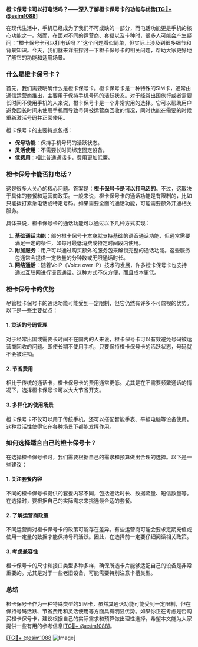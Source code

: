 **橙卡保号卡可以打电话吗？——深入了解橙卡保号卡的功能与优势[[TG💪+ @esim1088](https://t.me/s/esim1088)]**

在现代生活中，手机已经成为了我们不可或缺的一部分，而电话功能更是手机的核心功能之一。然而，在面对不同的运营商、套餐以及卡种时，很多人可能会产生疑问：“橙卡保号卡可以打电话吗？”这个问题看似简单，但实际上涉及到很多细节和背景知识。今天，我们就来详细探讨一下橙卡保号卡的相关问题，帮助大家更好地了解它的功能和适用场景。

### 什么是橙卡保号卡？

首先，我们需要明确什么是橙卡保号卡。橙卡保号卡是一种特殊的SIM卡，通常由通信运营商推出，主要用于保持手机号码的活跃状态。对于经常出国旅行或者需要长时间不使用手机的人来说，橙卡保号卡是一个非常实用的选择。它可以帮助用户避免因长时间未使用手机而导致号码被运营商回收的情况，同时也能在需要的时候重新激活号码并正常使用。

橙卡保号卡的主要特点包括：
- **保号功能**：保持手机号码的活跃状态。
- **灵活使用**：不需要长时间绑定固定设备。
- **低费用**：相比普通通话卡，费用更加低廉。

### 橙卡保号卡能否打电话？

这是很多人关心的核心问题。答案是：**橙卡保号卡是可以打电话的**。不过，这取决于具体的套餐和运营商政策。一般来说，橙卡保号卡的通话功能是有限制的，比如只能拨打紧急电话或特定号码。如果需要全面的通话功能，可能需要额外开通相关服务。

具体来说，橙卡保号卡的通话功能可以通过以下几种方式实现：
1. **基础通话功能**：部分橙卡保号卡本身就支持基础的语音通话功能，但通常需要满足一定的条件，如每月最低消费或特定时间段内使用。
2. **附加服务**：用户可以通过购买额外的服务包来解锁完整的通话功能。这些服务包通常会提供一定数量的分钟数或无限通话时长。
3. **网络通话**：随着VoIP（Voice over IP）技术的发展，许多橙卡保号卡也支持通过互联网进行语音通话。这种方式不仅方便，而且成本更低。

### 橙卡保号卡的优势

尽管橙卡保号卡的通话功能可能受到一定限制，但它仍然有许多不可忽视的优势。以下是一些主要优点：

#### 1. 灵活的号码管理
对于经常出国或需要长时间不在国内的人来说，橙卡保号卡可以有效避免号码被运营商回收的问题。即使长期不使用手机，只要保持橙卡保号卡的活跃状态，号码就不会被注销。

#### 2. 节省费用
相比于传统的通话卡，橙卡保号卡的费用通常更低。尤其是在不需要频繁通话的情况下，选择橙卡保号卡可以大大节省开支。

#### 3. 多样化的使用场景
橙卡保号卡不仅可以用于传统手机，还可以搭配智能手表、平板电脑等设备使用。这种灵活性使得它在各种场景下都能发挥作用。

### 如何选择适合自己的橙卡保号卡？

在选择橙卡保号卡时，我们需要根据自己的需求和预算做出合理的选择。以下是一些建议：

#### 1. 关注套餐内容
不同的橙卡保号卡提供的套餐内容不同，包括通话时长、数据流量、短信数量等。在选择时，要根据自己的实际需求来挑选最合适的套餐。

#### 2. 了解运营商政策
不同运营商对橙卡保号卡的政策可能存在差异。有些运营商可能会要求定期充值或使用一定量的数据才能保持号码活跃。因此，在选择前一定要仔细阅读相关政策。

#### 3. 考虑兼容性
橙卡保号卡的尺寸和接口类型多种多样，确保所选卡片能够适配自己的设备是非常重要的。尤其是对于一些老旧设备，可能需要特别注意卡槽类型。

### 总结

橙卡保号卡作为一种特殊类型的SIM卡，虽然其通话功能可能受到一定限制，但在保持号码活跃、节省费用和灵活使用等方面具有明显优势。如果你正在考虑是否购买橙卡保号卡，建议根据自己的实际需求和预算做出理性选择。希望本文能为大家提供一些有用的参考信息[[TG💪+ @esim1088](https://t.me/s/esim1088)]。

[[TG💪+ @esim1088](https://t.me/s/esim1088) ![Image](https://i.postimg.cc/4NQfJmqS/Snipaste-2025-05-13-00-14-12.png)]